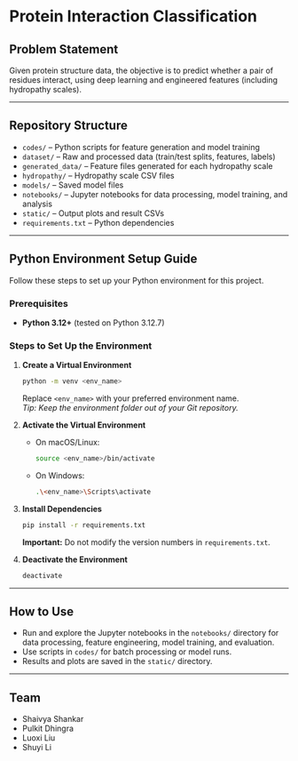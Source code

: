 # Protein Interaction Classification 

## Problem Statement

Given protein structure data, the objective is to predict whether a pair of residues interact, using deep learning and engineered features (including hydropathy scales).

---

## Repository Structure

- `codes/` – Python scripts for feature generation and model training
- `dataset/` – Raw and processed data (train/test splits, features, labels)
- `generated_data/` – Feature files generated for each hydropathy scale
- `hydropathy/` – Hydropathy scale CSV files
- `models/` – Saved model files
- `notebooks/` – Jupyter notebooks for data processing, model training, and analysis
- `static/` – Output plots and result CSVs
- `requirements.txt` – Python dependencies

---

## Python Environment Setup Guide

Follow these steps to set up your Python environment for this project.

### Prerequisites

- **Python 3.12+** (tested on Python 3.12.7)

### Steps to Set Up the Environment

1. **Create a Virtual Environment**  
   ```bash
   python -m venv <env_name>
   ```
   Replace `<env_name>` with your preferred environment name.  
   *Tip: Keep the environment folder out of your Git repository.*

2. **Activate the Virtual Environment**  
   - On macOS/Linux:  
     ```bash
     source <env_name>/bin/activate
     ```
   - On Windows:  
     ```bash
     .\<env_name>\Scripts\activate
     ```

3. **Install Dependencies**  
   ```bash
   pip install -r requirements.txt
   ```
   **Important:** Do not modify the version numbers in `requirements.txt`.

4. **Deactivate the Environment**  
   ```bash
   deactivate
   ```

---

## How to Use

- Run and explore the Jupyter notebooks in the `notebooks/` directory for data processing, feature engineering, model training, and evaluation.
- Use scripts in `codes/` for batch processing or model runs.
- Results and plots are saved in the `static/` directory.

---

## Team

- Shaivya Shankar
- Pulkit Dhingra
- Luoxi Liu
- Shuyi Li
